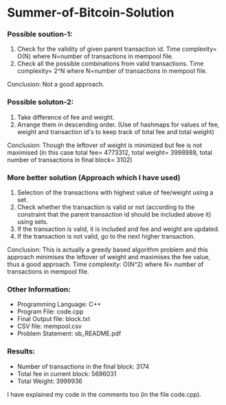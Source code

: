 # Summer-of-Bitcoin-Solution

### Possible soution-1:
1. Check for the validity of given parent transaction id. Time complexity= O(N) where N=number of transactions in mempool file.
2. Check all the possible combinations from valid transactions. Time complexity= 2^N where N=number of transactions in mempool file.

Conclusion: Not a good approach.

### Possible soluton-2:
1. Take difference of fee and weight.
2. Arrange them in descending order. (Use of hashmaps for values of  fee, weight and transaction id's to keep track of total fee and total weight)

Conclusion: Though the leftover of weight is minimized but fee is not maximised (in this case total fee= 4773312, total weight= 3998988, total number of
transactions in final block= 3102)

### More better solution (Approach which I have used)
1. Selection of the transactions with highest value of fee/weight using a set.
2. Check whether the transaction is valid or not (according to the constraint that the parent transaction id should be included above it) using sets.
3. If the transaction is valid, it is included and fee and weight are updated.
4. If the transaction is not valid, go to the next higher transaction.

Conclusion: This is actually a greedy based algorithm problem and this approach minimises the leftover of weight and maximises the fee value, thus a good approach.
Time complexity: O(N^2) where N= number of transactions in mempool file.

### Other Information:
* Programming Language: C++
* Program File: code.cpp
* Final Output file: block.txt
* CSV file: mempool.csv
* Problem Statement: sb_README.pdf

### Results:
* Number of transactions in the final block: 3174
* Total fee in current block: 5696031
* Total Weight: 3999936

I have explained my code in the comments too (in the file code.cpp).

